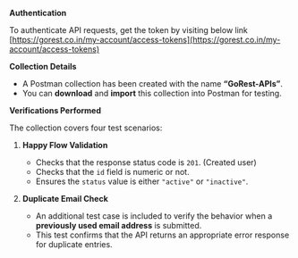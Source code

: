 **Authentication**

To authenticate API requests, get the token by visiting below link
[https://gorest.co.in/my-account/access-tokens](https://gorest.co.in/my-account/access-tokens)

**Collection Details**

* A Postman collection has been created with the name **“GoRest-APIs”**.
* You can **download** and **import** this collection into Postman for testing.

 **Verifications Performed**

The collection covers four test scenarios:

1. **Happy Flow Validation**

   * Checks that the response status code is `201`. (Created user)
   * Checks that the `id` field is numeric or not.
   * Ensures the `status` value is either `"active"` or `"inactive"`.

2. **Duplicate Email Check**

   * An additional test case is included to verify the behavior when a **previously used email address** is submitted.
   * This test confirms that the API returns an appropriate error response for duplicate entries.
